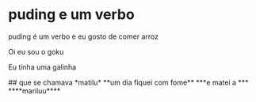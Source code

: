 # puding e um verbo
puding é um verbo e eu gosto de comer
arroz
<p> Oi eu sou o goku</p>
<p> Eu tinha uma galinha <p>
## que se chamava 
*matilu*
**um dia fiquei com fome**
***e matei a ***
****mariluu****
